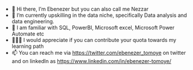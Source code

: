 - 👋 Hi there, I’m Ebenezer but you can also call me Nezzar
- 👀 I’m currently upskilling in the data niche, specifically Data analysis and data engineering.
- 🌱 I am familiar with SQL, PowerBI, Microsoft excel, Microsoft Power Automate etc
- 🚴🏼‍♀️ I would appreciate if you can contribute your quota towards my learning path
- 📫 You can reach me via https://twitter.com/ebenezer_tomoye on twitter and on linkedIn as https://www.linkedin.com/in/ebenezer-tomoye/

<!---
N3zzar/N3zzar is a ✨ special ✨ repository because its `README.md` (this file) appears on your GitHub profile.
You can click the Preview link to take a look at your changes.
--->
